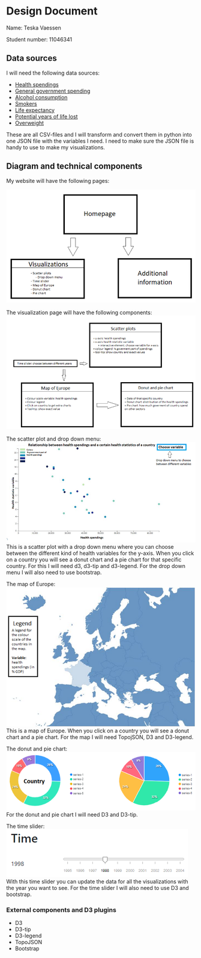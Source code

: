# Design Document
Name: Teska Vaessen

Student number: 11046341

## Data sources
I will need the following data sources:
+ [Health spendings](https://data.oecd.org/healthres/health-spending.htm)
+ [General government spending](https://data.oecd.org/gga/general-government-spending.htm#indicator-chart)
+ [Alcohol consumption](https://data.oecd.org/healthrisk/alcohol-consumption.htm)
+ [Smokers](https://data.oecd.org/healthrisk/daily-smokers.htm#indicator-chart)
+ [Life expectancy](https://data.oecd.org/healthstat/life-expectancy-at-birth.htm)
+ [Potential years of life lost](https://data.oecd.org/healthstat/potential-years-of-life-lost.htm#indicator-chart)
+ [Overweight](https://data.oecd.org/healthrisk/overweight-or-obese-population.htm)

These are all CSV-files and I will transform and convert them in python into one JSON file with the variables I need. I need to make sure the JSON file is handy to use to make my visualizations.

## Diagram and technical components
My website will have the following pages:

![Sketch 1](doc/designSketch1.png)

The visualization page will have the following components:
![Sketch 2](doc/designSketch2.png)

The scatter plot and drop down menu:
![Sketch 3](doc/proposalSketch1.png)
This is a scatter plot with a drop down menu where you can choose between the different kind of health variables for the y-axis. When you click on a country you will see a donut chart and a pie chart for that specific country. For this I will need d3, d3-tip and d3-legend. For the drop down menu I will also need to use bootstrap.

The map of Europe:
![Sketch 4](doc/designSketch3.png)
This is a map of Europe. When you click on a country you will see a donut chart and a pie chart. For the map I will need TopojSON, D3 and D3-legend.

The donut and pie chart:
![Sketch 5](doc/piecharts.png)
For the donut and pie chart I will need D3 and D3-tip.

The time slider:
![Sketch 6](doc/timeslider.png)
With this time slider you can update the data for all the visualizations with the year you want to see. For the time slider I will also need to use D3 and bootstrap.

### External components and D3 plugins
+ D3
+ D3-tip
+ D3-legend
+ TopoJSON
+ Bootstrap
